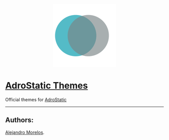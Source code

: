 <p align="center">
  <a href="https://github.com/adrorocker/adrostatic-themes" target="_blank">
    <img src="/adrostatic.png" alt="AdroStatic"/>
  </a>
</p>

[AdroStatic Themes](https://github.com/adrorocker/adrostatic-themes)
===================================

Official themes for [AdroStatic](https://github.com/adrorocker/adrostatic)

-----------------------------------

## Authors:

[Alejandro Morelos](https://github.com/adrorocker). 

